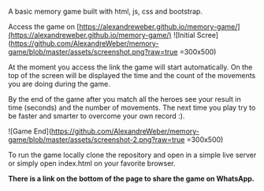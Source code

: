 
A basic memory game built with html, js, css and bootstrap.

Access the game on [https://alexandreweber.github.io/memory-game/](https://alexandreweber.github.io/memory-game/)
![Initial Scree](https://github.com/AlexandreWeber/memory-game/blob/master/assets/screenshot.png?raw=true =300x500)

At the moment you access the link the game will start automatically. On the top of the screen will be displayed the time and the count of the movements you are doing during the game.

By the end of the game after you match all the heroes see your result in time (seconds) and the number of movements. The next time you play try to be faster and smarter to overcome your own record :).

![Game End](https://github.com/AlexandreWeber/memory-game/blob/master/assets/screenshot-2.png?raw=true =300x500)

To run the game locally clone the repository and open in a simple live server or simply open index.html on your favorite browser.

**There is a link on the bottom of the page to share the game on WhatsApp.**